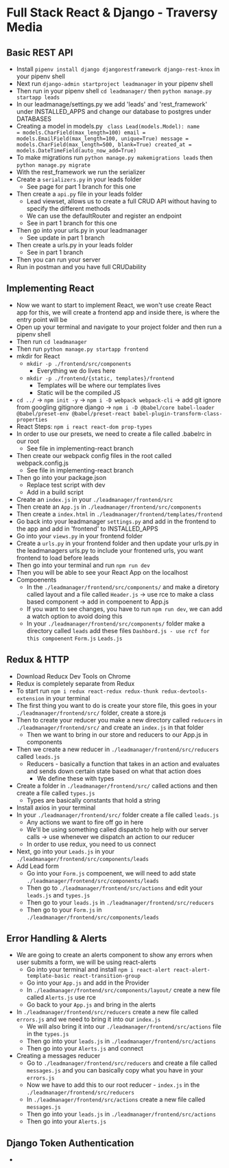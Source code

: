 # Full Stack React & Django - Traversy Media 

## Basic REST API 
- Install `pipenv install django djangorestframework django-rest-knox` in your pipenv shell 
- Next run `django-admin startproject leadmanager` in your pipenv shell 
- Then run in your pipenv shell `cd leadmanager/` then `python manage.py startapp leads`
- In our leadmanage/settings.py we add 'leads' and 'rest_framework' under INSTALLED_APPS and change our database to postgres under DATABASES
- Creating a model in models.py
  <code>
  class Lead(models.Model):
    name = models.CharField(max_length=100)
    email = models.EmailField(max_length=100, unique=True)
    message = models.CharField(max_length=500, blank=True)
    created_at = models.DateTimeField(auto_now_add=True)
  </code>
- To make migrations run `python manage.py makemigrations leads` then `python manage.py migrate`
- With the rest_framework we run the serializer
- Create a `serializers.py` in your leads folder 
  - See page for part 1 branch for this one 
- Then create a `api.py` file in your leads folder 
  - Lead viewset, allows us to create a full CRUD API without having to specify the different methods 
  - We can use the defaultRouter and register an endpoint 
  - See in part 1 branch for this one 
- Then go into your urls.py in your leadmanager 
  - See update in part 1 branch 
- Then create a urls.py in your leads folder 
  - See in part 1 branch 
- Then you can run your server 
- Run in postman and you have full CRUDability 

## Implementing React 
- Now we want to start to implement React, we won't use create React app for this, we will create a frontend app and inside there, is where the entry point will be 
- Open up your terminal and navigate to your project folder and then run a pipenv shell 
- Then run `cd leadmanager`
- Then run `python manage.py startapp frontend`
- mkdir for React 
  - `mkdir -p ./frontend/src/components`
    - Everything we do lives here 
  - `mkdir -p ./frontend/{static, templates}/frontend`
    - Templates will be where our templates lives 
    - Static will be the compiled JS 
- `cd ../` -> `npm init -y` -> `npm i -D webpack webpack-cli` -> add git ignore from googling gitignore django -> `npm i -D @babel/core babel-loader @babel/preset-env @babel/preset-react babel-plugin-transform-class-properties` 
- React Steps: `npm i react react-dom prop-types`
- In order to use our presets, we need to create a file called .babelrc in our root
  - See file in implementing-react branch 
- Then create our webpack config files in the root called webpack.config.js
  - See file in implementing-react branch
- Then go into your package.json 
  - Replace test script with dev 
  - Add in a build script 
- Create an `index.js` in your `./leadmanager/frontend/src`
- Then create an `App.js` in `./leadmanager/frontend/src/components`
- Then create a `index.html` in `./leadmanager/frontend/templates/frontend`
- Go back into your leadmanager `settings.py` and add in the frontend to the app and add in 'frontend' to INSTALLED_APPS
- Go into your `views.py` in your frontend folder 
- Create a `urls.py` in your frontend folder and then update your urls.py in the leadmanagers urls.py to include your frontened urls, you want frontend to load before leads
- Then go into your terminal and run `npm run dev` 
- Then you will be able to see your React App on the localhost 
- Compoenents 
  - In the `./leadmanager/frontend/src/components/` and make a diretory called layout and a file called `Header.js` -> use rce to make a class based component -> add in compoenent to App.js
  - If you want to see changes, you have to run `npm run dev`, we can add a watch option to avoid doing this 
  - In your `./leadmanager/frontend/src/components/` folder make a directory called `leads` add these files `Dashbord.js - use rcf for this compoenent` `Form.js` `Leads.js`

## Redux & HTTP 
- Download Reducx Dev Tools on Chrome 
- Redux is completely separate from Redux
- To start run `npm i redux react-redux redux-thunk redux-devtools-extension` in your terminal
- The first thing you want to do is create your store file, this goes in your `./leadmanager/frontend/src/` folder, create a store.js
- Then to create your reducer you make a new directory called `reducers` in `./leadmanager/frontend/src/` and create an `index.js` in that folder
  - Then we want to bring in our store and reducers to our App.js in components
- Then we create a new reducer in `./leadmanager/frontend/src/reducers` called `leads.js`
  - Reducers - basically a function that takes in an action and evaluates and sends down certain state based on what that action does 
    - We define these with types 
- Create a folder in `./leadmanager/frontend/src/` called actions and then create a file called `types.js`
  - Types are basically constants that hold a string 
- Install axios in your terminal 
- In your `./leadmanager/frontend/src/` folder create a file called `leads.js`
  - Any actions we want to fire off go in here 
  - We'll be using something called dispatch to help with our server calls -> use whenever we dispatch an action to our reducer
  - In order to use redux, you need to us connect 
- Next, go into your `Leads.js` in your `./leadmanager/frontend/src/components/leads`
- Add Lead form
  - Go into your `Form.js` compoenent, we will need to add state `./leadmanager/frontend/src/components/leads`
  - Then go to `./leadmanager/frontend/src/actions` and edit your `leads.js` and `types.js` 
  - Then go to your `leads.js` in `./leadmanager/frontend/src/reducers`
  - Then go to your `Form.js` in  `./leadmanager/frontend/src/components/leads`

## Error Handling & Alerts 
- We are going to create an alerts component to show any errors when user submits a form, we will be using react-alerts 
  - Go into your terminal and install `npm i react-alert react-alert-template-basic react-transition-group`
  - Go into your `App.js` and add in the Provider
  - In `./leadmanager/frontend/src/components/layout/` create a new file called `Alerts.js` use rce 
  - Go back to your `App.js` and bring in the alerts 
- In `./leadmanager/frontend/src/reducers` create a new file called `errors.js` and we need to bring it into our `index.js`
  - We will also bring it into our `./leadmanager/frontend/src/actions` file in the `types.js`
  - Then go into your `leads.js` in `./leadmanager/frontend/src/actions` 
  - Then go into your `Alerts.js` and connect 
- Creating a messages reducer 
  - Go to `./leadmanager/frontend/src/reducers` and create a file called `messages.js` and you can basically copy what you have in your `errors.js`
  - Now we have to add this to our root reducer - `index.js` in the `./leadmanager/frontend/src/reducers`
  - In `./leadmanager/frontend/src/actions` create a new file called `messages.js`
  - Then go into your `leads.js` in `./leadmanager/frontend/src/actions`
  - Then go into your `Alerts.js`

## Django Token Authentication 
- 